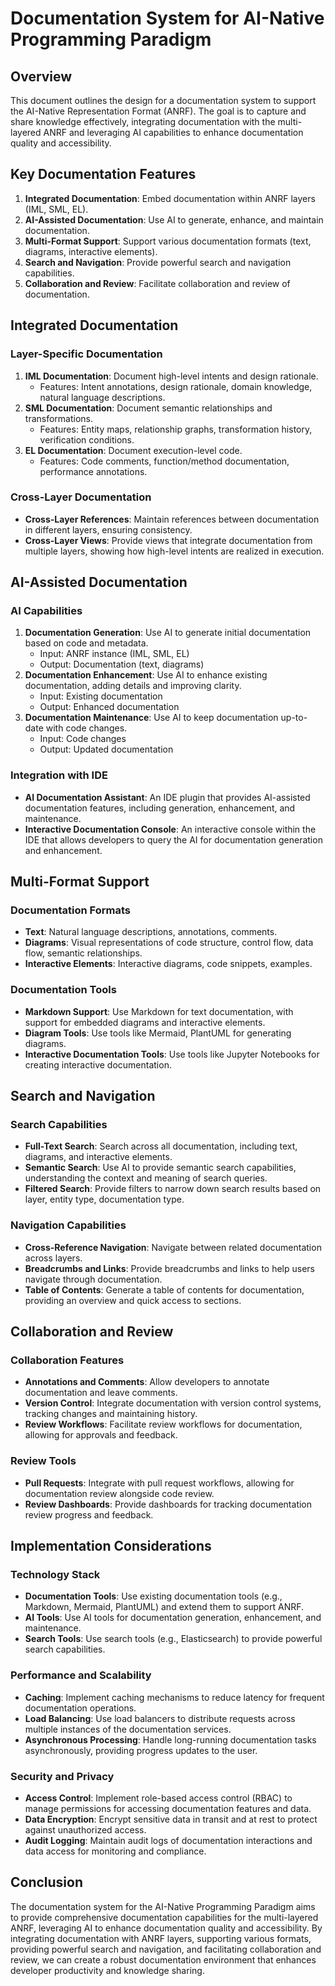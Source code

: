 # Documentation System for AI-Native Programming Paradigm

## Overview

This document outlines the design for a documentation system to support the AI-Native Representation Format (ANRF). The goal is to capture and share knowledge effectively, integrating documentation with the multi-layered ANRF and leveraging AI capabilities to enhance documentation quality and accessibility.

## Key Documentation Features

1. **Integrated Documentation**: Embed documentation within ANRF layers (IML, SML, EL).
2. **AI-Assisted Documentation**: Use AI to generate, enhance, and maintain documentation.
3. **Multi-Format Support**: Support various documentation formats (text, diagrams, interactive elements).
4. **Search and Navigation**: Provide powerful search and navigation capabilities.
5. **Collaboration and Review**: Facilitate collaboration and review of documentation.

## Integrated Documentation

### Layer-Specific Documentation

1. **IML Documentation**: Document high-level intents and design rationale.
    * Features: Intent annotations, design rationale, domain knowledge, natural language descriptions.
2. **SML Documentation**: Document semantic relationships and transformations.
    * Features: Entity maps, relationship graphs, transformation history, verification conditions.
3. **EL Documentation**: Document execution-level code.
    * Features: Code comments, function/method documentation, performance annotations.

### Cross-Layer Documentation

* **Cross-Layer References**: Maintain references between documentation in different layers, ensuring consistency.
* **Cross-Layer Views**: Provide views that integrate documentation from multiple layers, showing how high-level intents are realized in execution.

## AI-Assisted Documentation

### AI Capabilities

1. **Documentation Generation**: Use AI to generate initial documentation based on code and metadata.
    * Input: ANRF instance (IML, SML, EL)
    * Output: Documentation (text, diagrams)
2. **Documentation Enhancement**: Use AI to enhance existing documentation, adding details and improving clarity.
    * Input: Existing documentation
    * Output: Enhanced documentation
3. **Documentation Maintenance**: Use AI to keep documentation up-to-date with code changes.
    * Input: Code changes
    * Output: Updated documentation

### Integration with IDE

* **AI Documentation Assistant**: An IDE plugin that provides AI-assisted documentation features, including generation, enhancement, and maintenance.
* **Interactive Documentation Console**: An interactive console within the IDE that allows developers to query the AI for documentation generation and enhancement.

## Multi-Format Support

### Documentation Formats

* **Text**: Natural language descriptions, annotations, comments.
* **Diagrams**: Visual representations of code structure, control flow, data flow, semantic relationships.
* **Interactive Elements**: Interactive diagrams, code snippets, examples.

### Documentation Tools

* **Markdown Support**: Use Markdown for text documentation, with support for embedded diagrams and interactive elements.
* **Diagram Tools**: Use tools like Mermaid, PlantUML for generating diagrams.
* **Interactive Documentation Tools**: Use tools like Jupyter Notebooks for creating interactive documentation.

## Search and Navigation

### Search Capabilities

* **Full-Text Search**: Search across all documentation, including text, diagrams, and interactive elements.
* **Semantic Search**: Use AI to provide semantic search capabilities, understanding the context and meaning of search queries.
* **Filtered Search**: Provide filters to narrow down search results based on layer, entity type, documentation type.

### Navigation Capabilities

* **Cross-Reference Navigation**: Navigate between related documentation across layers.
* **Breadcrumbs and Links**: Provide breadcrumbs and links to help users navigate through documentation.
* **Table of Contents**: Generate a table of contents for documentation, providing an overview and quick access to sections.

## Collaboration and Review

### Collaboration Features

* **Annotations and Comments**: Allow developers to annotate documentation and leave comments.
* **Version Control**: Integrate documentation with version control systems, tracking changes and maintaining history.
* **Review Workflows**: Facilitate review workflows for documentation, allowing for approvals and feedback.

### Review Tools

* **Pull Requests**: Integrate with pull request workflows, allowing for documentation review alongside code review.
* **Review Dashboards**: Provide dashboards for tracking documentation review progress and feedback.

## Implementation Considerations

### Technology Stack

* **Documentation Tools**: Use existing documentation tools (e.g., Markdown, Mermaid, PlantUML) and extend them to support ANRF.
* **AI Tools**: Use AI tools for documentation generation, enhancement, and maintenance.
* **Search Tools**: Use search tools (e.g., Elasticsearch) to provide powerful search capabilities.

### Performance and Scalability

* **Caching**: Implement caching mechanisms to reduce latency for frequent documentation operations.
* **Load Balancing**: Use load balancers to distribute requests across multiple instances of the documentation services.
* **Asynchronous Processing**: Handle long-running documentation tasks asynchronously, providing progress updates to the user.

### Security and Privacy

* **Access Control**: Implement role-based access control (RBAC) to manage permissions for accessing documentation features and data.
* **Data Encryption**: Encrypt sensitive data in transit and at rest to protect against unauthorized access.
* **Audit Logging**: Maintain audit logs of documentation interactions and data access for monitoring and compliance.

## Conclusion

The documentation system for the AI-Native Programming Paradigm aims to provide comprehensive documentation capabilities for the multi-layered ANRF, leveraging AI to enhance documentation quality and accessibility. By integrating documentation with ANRF layers, supporting various formats, providing powerful search and navigation, and facilitating collaboration and review, we can create a robust documentation environment that enhances developer productivity and knowledge sharing.